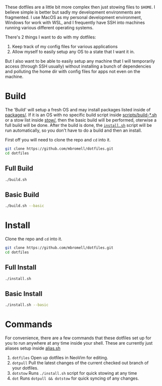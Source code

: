 These dotfiles are a little bit more complex then just stowing files to
`$HOME`. I believe simple is better but sadly my development environments
are fragmented. I use MacOS as my personal development environment, Windows
for work with WSL, and I frequently have SSH into machines running various
different operating systems.

There's 2 things I want to do with my dotfiles:

1. Keep track of my config files for various applications
2. Allow myself to easily setup any OS to a state that I want it in.

But I also want to be able to easily setup any machine that I will temporarily
access (through SSH usually) without installing a bunch of dependencies and
polluting the home dir with config files for apps not even on the machine.

# Build

The 'Build' will setup a fresh OS and may install packages listed inside of
[packages/](./packages). If it is an OS with no specific build script inside
[scripts/build-*.sh](./scripts) or a stow list inside [stow/](./stow), then the
basic build will be performed, oterwise a full build will be done. After the
build is done, the [`install.sh`](./install.sh) script will be run
automatically, so you don't have to do a build and then an install.

First off you will need to clone the repo and `cd` into it.

```bash
git clone https://github.com/mbromell/dotfiles.git
cd dotfiles
```

## Full Build

```bash
./build.sh
```

## Basic Build

```bash
./build.sh --basic
```

# Install

Clone the repo and `cd` into it.

```bash
git clone https://github.com/mbromell/dotfiles.git
cd dotfiles
```

## Full Install

```bash
./install.sh
```

## Basic Install

```bash
./install.sh --basic
```

# Commands

For convenience, there are a few commands that these dotfiles set up for you
to run anywhere at any time inside your shell. These are currently just aliases
setup inside [alias.sh](./home/mbromell/.config/mbromell/alias.sh)

1. `dotfiles` Open up dotfiles in NeoVim for editing.
2. `dotpull` Pull the latest changes of the current checked out branch of your
    dotfiles.
3. `dotstow` Runs `./install.sh` script for quick stowing at any time
4. `dot` Runs `dotpull && dotstow` for quick syncing of any changes.
